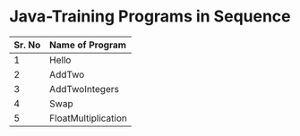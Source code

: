 # Java-Training Programs in Sequence
|Sr. No| Name of Program|
| :----| :--------------|
|1|Hello|
|2|AddTwo|
|3|AddTwoIntegers|
|4|Swap|
|5|FloatMultiplication|
